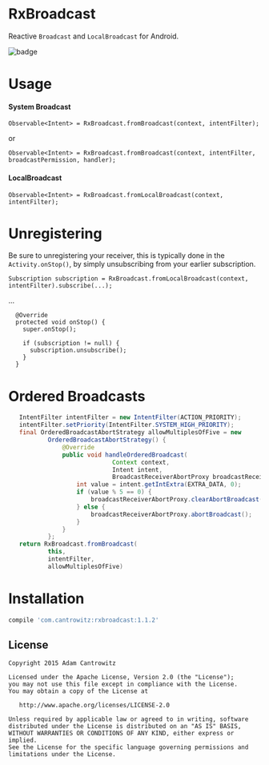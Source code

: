 # RxBroadcast
Reactive `Broadcast` and `LocalBroadcast` for Android.

![badge](https://travis-ci.org/cantrowitz/RxBroadcast.svg?branch=master)

# Usage
#### System Broadcast
`Observable<Intent> = RxBroadcast.fromBroadcast(context, intentFilter);`

or 

`Observable<Intent> = RxBroadcast.fromBroadcast(context, intentFilter, broadcastPermission, handler);`

#### LocalBroadcast
`Observable<Intent> = RxBroadcast.fromLocalBroadcast(context, intentFilter);`

# Unregistering
Be sure to unregistering your receiver, this is typically done in the `Activity.onStop()`, by simply unsubscribing from your earlier subscription.

`Subscription subscription = RxBroadcast.fromLocalBroadcast(context, intentFilter).subscribe(...);`

...
```
  @Override
  protected void onStop() {
    super.onStop();

    if (subscription != null) {
      subscription.unsubscribe();
    }
  }
```

# Ordered Broadcasts
```java
   IntentFilter intentFilter = new IntentFilter(ACTION_PRIORITY);
   intentFilter.setPriority(IntentFilter.SYSTEM_HIGH_PRIORITY);
   final OrderedBroadcastAbortStrategy allowMultiplesOfFive = new
           OrderedBroadcastAbortStrategy() {
               @Override
               public void handleOrderedBroadcast(
                             Context context, 
                             Intent intent,
                             BroadcastReceiverAbortProxy broadcastReceiverAbortProxy) {
                   int value = intent.getIntExtra(EXTRA_DATA, 0);
                   if (value % 5 == 0) {
                       broadcastReceiverAbortProxy.clearAbortBroadcast();
                   } else {
                       broadcastReceiverAbortProxy.abortBroadcast();
                   }
               }
           };
   return RxBroadcast.fromBroadcast(
           this,
           intentFilter,
           allowMultiplesOfFive)
```

# Installation

```groovy
compile 'com.cantrowitz:rxbroadcast:1.1.2'
```

License
-------

    Copyright 2015 Adam Cantrowitz

    Licensed under the Apache License, Version 2.0 (the "License");
    you may not use this file except in compliance with the License.
    You may obtain a copy of the License at

       http://www.apache.org/licenses/LICENSE-2.0

    Unless required by applicable law or agreed to in writing, software
    distributed under the License is distributed on an "AS IS" BASIS,
    WITHOUT WARRANTIES OR CONDITIONS OF ANY KIND, either express or implied.
    See the License for the specific language governing permissions and
    limitations under the License.
